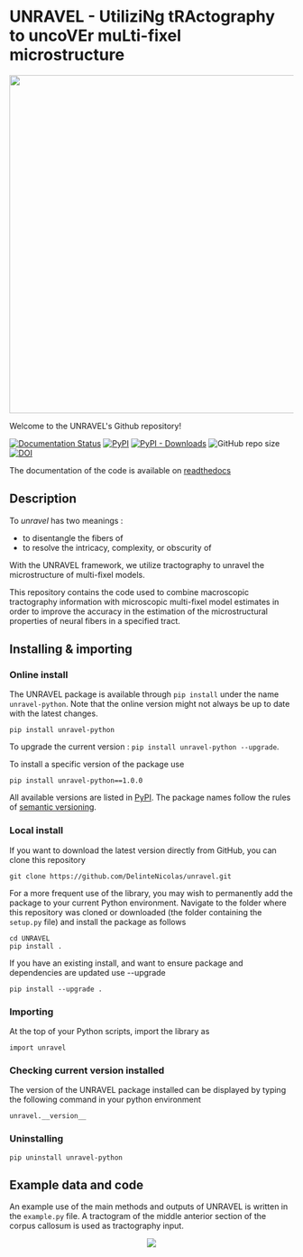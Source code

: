 # UNRAVEL - UtiliziNg tRActography to uncoVEr muLti-fixel microstructure

<p align="center">
  <img src="https://user-images.githubusercontent.com/70629561/224088594-7bcbded3-9f68-4389-955b-6141569b3c06.png" width="600" />
</p>

Welcome to the UNRAVEL's Github repository!

[![Documentation Status](https://readthedocs.org/projects/unravel/badge/?version=latest)](https://unravel.readthedocs.io/en/latest/?badge=latest)
[![PyPI](https://img.shields.io/pypi/v/unravel-python?label=pypi%20package)](https://pypi.org/project/unravel-python/)
[![PyPI - Downloads](https://img.shields.io/pypi/dm/TIME-python)](https://pypi.org/project/unravel-python/)
![GitHub repo size](https://img.shields.io/github/repo-size/DelinteNicolas/unravel)
[![DOI](https://zenodo.org/badge/455556787.svg)](https://zenodo.org/badge/latestdoi/455556787)

The documentation of the code is available on [readthedocs](https://unravel.readthedocs.io/en/latest/)

## Description

To *unravel* has two meanings :

* to disentangle the fibers of
* to resolve the intricacy, complexity, or obscurity of

With the UNRAVEL framework, we utilize tractography to unravel the microstructure of multi-fixel models. 

This repository contains the code used to combine macroscopic tractography information with microscopic multi-fixel model estimates in order to improve the accuracy in the estimation of the microstructural properties of neural fibers in a specified tract.

## Installing & importing

### Online install

The UNRAVEL package is available through ```pip install``` under the name ```unravel-python```. Note that the online version might not always be up to date with the latest changes.

```
pip install unravel-python
```
To upgrade the current version : ```pip install unravel-python --upgrade```.

To install a specific version of the package use
```
pip install unravel-python==1.0.0
```
All available versions are listed in [PyPI](https://pypi.org/project/unravel-python/). The package names follow the rules of [semantic versioning](https://semver.org/).

### Local install

If you want to download the latest version directly from GitHub, you can clone this repository
```
git clone https://github.com/DelinteNicolas/unravel.git
```
For a more frequent use of the library, you may wish to permanently add the package to your current Python environment. Navigate to the folder where this repository was cloned or downloaded (the folder containing the ```setup.py``` file) and install the package as follows
```
cd UNRAVEL
pip install .
```

If you have an existing install, and want to ensure package and dependencies are updated use --upgrade
```
pip install --upgrade .
```
### Importing
At the top of your Python scripts, import the library as
```
import unravel
```

### Checking current version installed

The version of the UNRAVEL package installed can be displayed by typing the following command in your python environment
```
unravel.__version__
``` 

### Uninstalling
```
pip uninstall unravel-python
```

## Example data and code

An example use of the main methods and outputs of UNRAVEL is written in the `example.py` file. A tractogram of the middle anterior section of the corpus callosum is used as tractography input.

<p align="center">
  <img src="https://user-images.githubusercontent.com/70629561/169159877-ffbb9b99-ab99-451a-b6a1-24c0b1b5d124.gif" />

